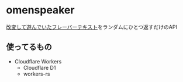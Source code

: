 # omenspeaker
[改変して遊んでいたフレーバーテキスト](https://scrapbox.io/k16em/bio)をランダムにひとつ返すだけのAPI

## 使ってるもの
- Cloudflare Workers
  - Cloudflare D1
  - workers-rs

